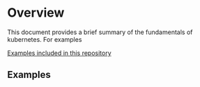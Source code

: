 # Overview

This document provides a brief summary of the fundamentals of kubernetes.
For examples




[Examples included in this repository](#examples)

## Examples
